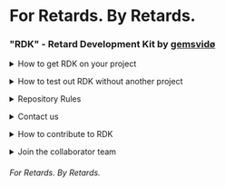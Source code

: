 # For Retards. By Retards.
### "RDK" - Retard Development Kit by [gemsvidø](https://github.com/afkvido)


<details>
<summary>How to get RDK on your project</summary>

- Use IntelliJ IDEA
- Make sure you have JDK 17+ set as your project SDK
- Go to File => Project Structure => then do the thing where you can add a folder as a library or module idk im a retard
- Add this folder: `RDK/src/rdk`
- it should work idk
</details>

<p></p>

<details>
<summary>How to test out RDK without another project</summary>

- Download this repo or use `git clone`, idc
- go to `RDK/src/rdk/Testing/Tutorial.java`
- You can modify that file as much as you want.
</details>

<p></p>

<details>
<summary>Repository Rules</summary>

- [RDK's Licence: BSD 3-Clause "New" or "Revised" License](https://github.com/afkvido/RDK/blob/master/LICENSE.md)
- [RDK: Our code of conduct](https://github.com/afkvido/RDK/blob/master/CODE_OF_CONDUCT.md)
- [RDK: Our contributing guidelines](https://github.com/afkvido/RDK/blob/master/CONTRIBUTING.md)
</details>

<p></p>

<details>
<summary>Contact us</summary>

- Discord: [afkvido development](https://disboard.org/server/893975758677086238)
</details>

<p></p>

<details>
<summary>How to contribute to RDK</summary>


1. Read our [contributing guidelines](https://github.com/afkvido/RDK/blob/master/CONTRIBUTING.md), our [code of conduct](https://github.com/afkvido/RDK/blob/master/CODE_OF_CONDUCT.md), our [license](https://github.com/afkvido/RDK/blob/master/LICENSE.md), and our [README](https://github.com/afkvido/RDK/blob/master/README.md) (you're on the README right now)
2. If you agree to our [contributing guidelines](https://github.com/afkvido/RDK/blob/master/CONTRIBUTING.md), then proceed
3. Join our discord: [afkvido development](https://disboard.org/server/893975758677086238)
4. You may now contribute through [pull requests](https://github.com/afkvido/RDK/pulls)

*If you're an active contributor, consider joining the collaborator team.*

</details>

<p></p>

<details>
<summary>Join the collaborator team</summary>


1. Read our [contributing guidelines](https://github.com/afkvido/RDK/blob/master/CONTRIBUTING.md), our [code of conduct](https://github.com/afkvido/RDK/blob/master/CODE_OF_CONDUCT.md), our [license](https://github.com/afkvido/RDK/blob/master/LICENSE.md), and our [README](https://github.com/afkvido/RDK/blob/master/README.md) (you're on the README right now) 
2. If you agree to those documents, proceed.
3. Join our discord: [afkvido development](https://disboard.org/server/893975758677086238)
4. DM me: [gemsvido#6866](https://dsc.bio/gemsvido)

*If you do not agree to all of those documents, you may still contribute through [pull requests](https://github.com/afkvido/RDK/pulls), as long as you read our [contributing guidelines](https://github.com/afkvido/RDK/blob/master/CONTRIBUTING.md).*


</details>

###### For Retards. By Retards.

